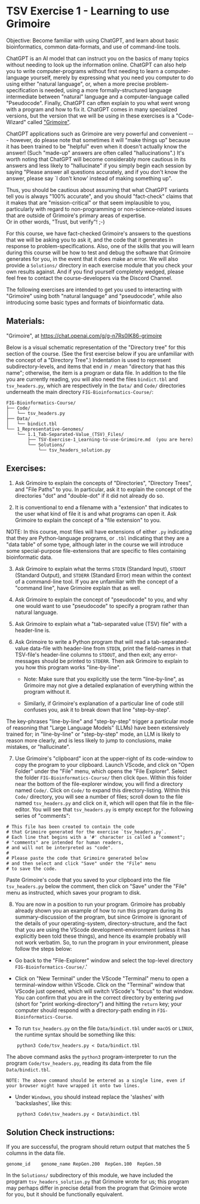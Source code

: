 # TSV Exercise 1 - Learning to use Grimoire

Objective: Become familiar with using ChatGPT, and learn about basic bioinformatics, common data-formats, and use of command-line tools.
 
ChatGPT is an AI model that can instruct you on the basics of many topics without needing to look up the information online. ChatGPT can also help you to write computer-programs without first needing to learn a computer-language yourself, merely by expressing what you need you computer to do using either "natural language", or, when a more precise problem-specification is needed, using a more formally-structured language intermediate between "natural" language and a computer-language called "Pseudocode".
Finally, ChatGPT can often explain to you what went wrong with a program and how to fix it. ChatGPT comes in many specialized versions, but the version that we will be using in these exercises is a "Code-Wizard" called ["Grimoire"](https://chat.openai.com/g/g-n7Rs0IK86-grimoire/).

ChatGPT applications such as Grimoire are very powerful and convenient --- however, do please note that sometimes it will "make things up" because it has been trained to be "helpful" even when it doesn't actually know the answer!
(Such "made-up" answers are often called "hallucinations".)
It's worth noting that ChatGPT will become considerably more cautious in its answers and less likely to "hallucinate" if you simply begin each session
by saying "Please answer all questions accurately, and if you don't know
the answer, please say `I don't know' instead of making something up".

Thus, you should be cautious about assuming that what ChatGPT variants tell you is always "100% accurate", and you should "fact-check" claims that it makes that are "mission-critical" or that seem implausible to you, particularly with regard
to non-programming or non-science-related issues that are outside of Grimoire's
primary areas of expertise.<br>
Or in other words, "Trust, but verify"! ;-)<br>

For this course, we have fact-checked Grimoire's answers to the questions
that we will be asking you to ask it, and the code that it generates
in response to problem-specifications.
Also, one of the skills that you will learn during this course will be
how to test and debug the software that Grimoire generates for you,
in the event that it does make an error.
We will also provide a `Solutions/` directory in each exercise module
that you check your own results against. And if you find yourself
completely wedged, please feel free to contact the course-developers via the Discord Channel.

The following exercises are intended to get you used to interacting with "Grimoire" using both "natural language" and "pseudocode", while also introducing some basic types and formats of bioinformatic data.

## Materials: 

"Grimoire", at <https://chat.openai.com/g/g-n7Rs0IK86-grimoire>

Below is a visual schematic representation of the "Directory tree" for this section of the course. (See the first exercise below if you are unfamiliar with the concept of a "Directory Tree".) Indentation is used to represent subdirectory-levels, and items that end in `/` mean "directory that has this name"; otherwise, the item is a program or data file. In addition to the file you are currently reading, you will also need the files `bindict.tbl` and `tsv_headers.py`,
which are respectively in the `Data/` and `Code/` directories underneath the main directory `FIG-Bioinformatics-Course/`:

```
FIG-Bioinformatics-Course/
├── Code/
│   └── tsv_headers.py
├── Data/
│   └── bindict.tbl
└── 1_Representative-Genomes/
    └── 1.1_Tab-Separated-Value_(TSV)_Files/
        ├── TSV-Exercise-1_Learning-to-use-Grimoire.md  (you are here)
        └── Solutions/
            └── tsv_headers_solution.py
```

## Exercises: 

1. Ask Grimoire to explain the concepts of "Directories", "Directory Trees", and "File Paths" to you. In particular, ask it to explain the concept of the directories "dot" and "double-dot" if it did not already do so.

2. It is conventional to end a filename with a "extension" that indicates to the user what kind of file it is and what programs can open it. Ask Grimoire to explain the concept of a "file extension" to you.

NOTE: In this course, most files will have extensions of either `.py` indicating that they are Python-language programs, or `.tbl` indicating that they are a "data table" of some type, although later in the course we will introduce some special-purpose file-extensions that are specific to files containing bioinformatic data. 

3. Ask Grimoire to explain what the terms `STDIN` (Standard Input), `STDOUT` (Standard Output), and `STDERR` (Standard Error) mean within the context of a command-line tool. If you are unfamiliar with the concept of a "command line", have Grimoire explain that as well.

4. Ask Grimoire to explain the concept of "pseudocode" to you, and why one would want to use "pseudocode" to specify a program rather than natural language.

5. Ask Grimoire to explain what a "tab-separated value (TSV) file" with a header-line is.

6. Ask Grimoire to write a Python program that will read a tab-separated-value data-file with header-line from `STDIN`, print the field-names in that TSV-file's header-line columns to `STDOUT`, and then exit; any error-messages should be printed to `STDERR`. Then ask Grimoire to explain to you how this program works "line-by-line".
    * Note: Make sure that you explicitly use the term "line-by-line", as Grimoire may not give a detailed explanation of everything within the program without it.

    * Similarly, if Grimoire's explanation of a particular line of code
    still confuses you, ask it to break down that line "step-by-step".

The key-phrases "line-by-line" and "step-by-step" trigger a particular mode of reasoning that "Large Language Models" (LLMs) have been extensively trained for; in "line-by-line" or "step-by-step" mode, an LLM is likely to reason more clearly, and is less likely to jump to conclusions, make mistakes, or "hallucinate".


7. Use Grimoire's "clipboard" icon at the upper-right of its code-window to copy the program to your clipboard. Launch VScode, and click on "Open Folder" under the "File" menu, which opens the "File Explorer". Select the folder `FIG-Bioinformatics-Course/` then click `Open`. Within this folder near the bottom of the file-explorer window, you will find a directory named `Code/`. Click on `Code/` to expand this directory-listing. Within this `Code/` directory, you will see a number of files; scroll down to the file named `tsv_headers.py` and click on it, which will open that file in the file-editor. You will see that  `tsv_headers.py` is empty except for the following series of "comments":
```
# This file has been created to contain the code
# that Grimoire generated for the exercise `tsv_headers.py`.
# Each line that begins with a '#' character is called a "comment";
# "comments" are intended for human readers, 
# and will not be interpreted as "code".
#
# Please paste the code that Grimoire generated below
# and then select and click "Save" under the "File" menu
# to save the code.
```
Paste Grimoire's code that you saved to your clipboard into the file `tsv_headers.py` below the comment, then click on "Save" under the "File" menu as instructed, which saves your program to disk. 

8. You are now in a position to run your program.
Grimoire has probably already shown you an example of how to run this program during its summary-discussion of the program, but since Grimoire is ignorant of the details of your operating-system, directory-structure, and the fact that you are using the VScode development-environment (unless it has explicitly been told these things), and hence its example probably will not work verbatim. So, to run the program in your environment, please follow the steps below: 
* Go back to the "File-Explorer" window and select the top-level directory `FIG-Bioinformatics-Course/`.'

* Click on "New Terminal" under the VScode "Terminal" menu to open a terminal-window within VScode. Click on the "Terminal" window that VScode just opened, which will switch VScode's "focus" to that window. You can confirm that you are in the correct directory by entering `pwd` (short for "print working-directory") and hitting the `return` key; your computer should respond with a directory-path ending in `FIG-Bioinformatics-Course`.


* To run `tsv_headers.py` on the file `Data/bindict.tbl` under `macOS` or `LINUX`, the runtime syntax should be something like this:

```
    python3 Code/tsv_headers.py < Data/bindict.tbl
```

The above command asks the `python3` program-interpreter to run the program `Code/tsv_headers.py`, reading its data from the file `Data/bindict.tbl`.

```
NOTE: The above command should be entered as a single line, even if your browser might have wrapped it onto two lines.
```

* Under `Windows`, you should instead replace the 'slashes' with 'backslashes', like this:

```
    python3 Code\tsv_headers.py < Data\bindict.tbl
```

## Solution Check instructions:
If you are successful, the program should return output that matches the 5 columns in the data file.

```genome_id	genome_name	RepGen.200	RepGen.100	RepGen.50```

In the `Solutions/` subdirectory of this module, we have included the program `tsv_headers_solution.py` that Grimoire wrote for us; this program may perhaps differ in precise detail from the program that Grimoire wrote for you, but it should be functionally equivalent.
